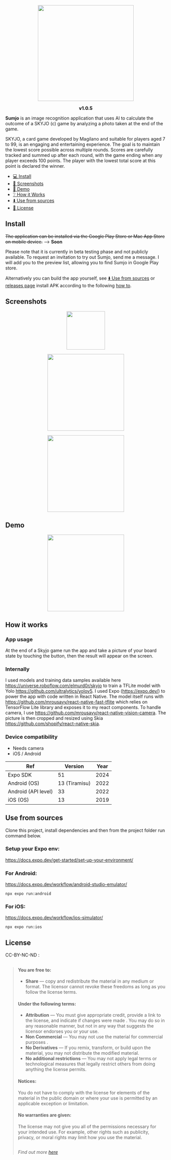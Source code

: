 <p align="center">
  <img src="assets/images/icon.png" width="300px" />
  <p align="center" style="font-weight: 800;">
    v1.0.5
  </p>
</p>

**Sumjo** is an image recognition application that uses AI to calculate the outcome of a SKYJO (c) game by analyzing a photo taken at the end of the game.

SKYJO, a card game developed by Magilano and suitable for players aged 7 to 99, is an engaging and entertaining experience. The goal is to maintain the lowest score possible across multiple rounds. Scores are carefully tracked and summed up after each round, with the game ending when any player exceeds 100 points. The player with the lowest total score at this point is declared the winner.

- [💻 Install](#install)
- [📸 Screenshots](#screenshots)
- [🎥 Demo](#demo)
- [❔️ How it Works](#how-it-works)
- [⬇️ Use from sources](#use-from-sources)
- [📜 License](#license)

## Install

~~The application can be installed via the Google Play Store or Mac App Store on mobile device.~~ --> **Soon**

Please note that it is currently in beta testing phase and not publicly available. To request an invitation to try out Sumjo, send me a message. I will add you to the preview list, allowing you to find Sumjo in Google Play store.

Alternatively you can build the app yourself, see [⬇️ Use from sources](#use-from-sources) or [releases page](https://github.com/tib0/sumjo/releases) install APK according to the following [how to](https://www.wikihow.com/Install-APK-Files-on-Android).

## Screenshots

<p align="center">
  <img src="assets/images/screenshots/SUMJO_icon.webp" width="120px" />
</p>

<p align="center">
  <img src="assets/images/screenshots/SUMJO_inapp_1.webp" width="240px" />
</p>

<p align="center">
  <img src="assets/images/screenshots/SUMJO_inapp_2.webp" width="240px" />
</p>

## Demo

<div align="center">
  <a href="https://www.youtube.com/watch?v=WRWxTETLeCU">
    <img src="assets/images/screenshots/SUMJO_splash.webp" width="240px">
  </a>
</div>

## How it works

### App usage

At the end of a Skyjo game run the app and take a picture of your board state by touching the button, then the result will appear on the screen.

### Internally

I used models and training data samples available here https://universe.roboflow.com/elmurd0r/skyjo to train a TFLite model with Yolo https://github.com/ultralytics/yolov5. I used Expo (https://expo.dev/) to power the app with code written in React Native. The model itself runs with https://github.com/mrousavy/react-native-fast-tflite which relies on TensorFlow Lite library and exposes it to my react components. To handle camera, I use https://github.com/mrousavy/react-native-vision-camera. The picture is then cropped and resized using Skia https://github.com/shopify/react-native-skia.

### Device compatibility

- Needs camera
- iOS / Android

| Ref                 | Version       | Year |
| ------------------- | ------------- | ---- |
| Expo SDK            | 51            | 2024 |
| Android (OS)        | 13 (Tiramisu) | 2022 |
| Android (API level) | 33            | 2022 |
| iOS (OS)            | 13            | 2019 |

## Use from sources

Clone this project, install dependencies and then from the project folder run command below.

### Setup your Expo env:

https://docs.expo.dev/get-started/set-up-your-environment/

### For Android:

https://docs.expo.dev/workflow/android-studio-emulator/

```
npx expo run:android
```

### For iOS:

https://docs.expo.dev/workflow/ios-simulator/

```
npx expo run:ios
```

## License

CC-BY-NC-ND :

> ##
>
> #### You are free to:
>
> - **Share** — copy and redistribute the material in any medium or format. The licensor cannot
>   revoke these freedoms as long as you follow the license terms.
>
> #### Under the following terms:
>
> - **Attribution** — You must give appropriate credit, provide a link to the license, and
>   indicate if changes were made . You may do so in any reasonable manner, but not in any way
>   that suggests the licensor endorses you or your use.
> - **Non Commercial** — You may not use the material for commercial purposes .
> - **No Derivatives** — If you remix, transform, or build upon the material, you may not
>   distribute the modified material.
> - **No additional restrictions** — You may not apply legal terms or technological measures
>   that legally restrict others from doing anything the license permits.
>
> #### Notices:
>
> You do not have to comply with the license for elements of the material in the public domain
> or where your use is permitted by an applicable exception or limitation.
>
> #### No warranties are given:
>
> The license may not give you all of the permissions necessary for your intended use. For
> example, other rights such as publicity, privacy, or moral rights may limit how you use the
> material.
>
> ##
>
> _Find out more [here](./LICENCE.md)_
